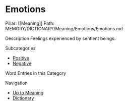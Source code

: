 # Emotions
Pillar: [[Meaning]]
Path: MEMORY/DICTIONARY/Meaning/Emotions/Emotions.md

Description
Feelings experienced by sentient beings.

Subcategories
- [Positive](./Positive/Positive.md)
- [Negative](./Negative/Negative.md)

Word Entries in this Category

Navigation
- [Up to Meaning](../Meaning.md)
- [Dictionary](../../dictionary.md)
